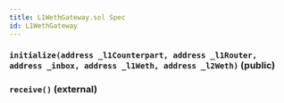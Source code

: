 ```yaml
---
title: L1WethGateway.sol Spec
id: L1WethGateway
---
```


### `initialize(address _l1Counterpart, address _l1Router, address _inbox, address _l1Weth, address _l2Weth)` (public)

### `receive()` (external)
